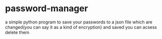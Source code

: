 # password-manager
a simple python program to save your passwords to a json file which are changed(you can say it as a kind of encryption) and saved you can acsess delete them
